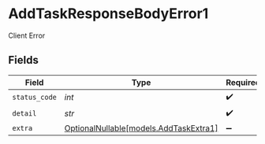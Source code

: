 # AddTaskResponseBodyError1

Client Error


## Fields

| Field                                                                | Type                                                                 | Required                                                             | Description                                                          |
| -------------------------------------------------------------------- | -------------------------------------------------------------------- | -------------------------------------------------------------------- | -------------------------------------------------------------------- |
| `status_code`                                                        | *int*                                                                | :heavy_check_mark:                                                   | N/A                                                                  |
| `detail`                                                             | *str*                                                                | :heavy_check_mark:                                                   | N/A                                                                  |
| `extra`                                                              | [OptionalNullable[models.AddTaskExtra1]](../models/addtaskextra1.md) | :heavy_minus_sign:                                                   | N/A                                                                  |
